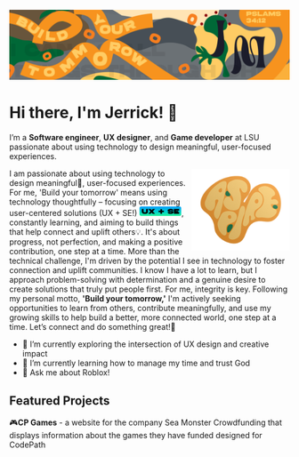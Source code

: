![Header](./Github-Header-Art-01.png)
# Hi there, I'm Jerrick! 👋

I’m a **Software engineer**, **UX designer**, and **Game developer** at LSU passionate about using technology to design meaningful, user-focused experiences.

<img align="right" src="./ASPIRE-STICKER.png" alt="Header" width="35%"/>

I am passionate about using technology to design meaningful:hammer:, user-focused experiences. For me, 'Build your tomorrow' means using technology thoughtfully – focusing on creating user-centered solutions (UX + SE!) <img src="./UX-SE.png" alt="UXIcon" width="15%"/>, constantly learning, and aiming to build things that help connect and uplift others:bulb:. It's about progress, not perfection, and making a positive contribution, one step at a time.
More than the technical challenge, I'm driven by the potential I see in technology to foster connection and uplift communities. I know I have a lot to learn, but I approach problem-solving with determination and a genuine desire to create solutions that truly put people first. For me, integrity is key. Following my personal motto, **'Build your tomorrow,'** I'm actively seeking opportunities to learn from others, contribute meaningfully, and use my growing skills to help build a better, more connected world, one step at a time. Let’s connect and do something great!:toolbox:



- 🔭 I’m currently exploring the intersection of UX design and creative impact  
- 🌱 I’m currently learning how to manage my time and trust God
- 💬 Ask me about Roblox!
  


## Featured Projects
:video_game:**CP Games** - a website for the company Sea Monster Crowdfunding that displays information about the games they have funded designed for CodePath
<!--
**Jermil2990/Jermil2990** is a ✨ _special_ ✨ repository because its `README.md` (this file) appears on your GitHub profile.

    
    -
    -
    -
  =
+
- 🔭 I’m currently working on ...
- 🌱 I’m currently learning ...
- 👯 I’m looking to collaborate on ...
- 🤔 I’m looking for help with ...
- 💬 Ask me about ...
- 📫 How to reach me: ...
- 😄 Pronouns: ...
- ⚡ Fun fact: ...
-->
